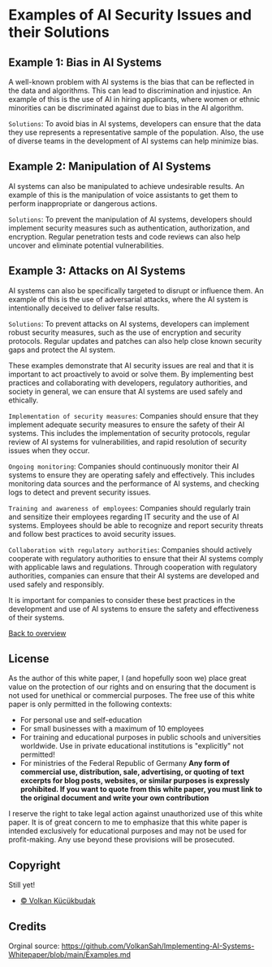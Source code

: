 # Examples of AI Security Issues and their Solutions
## Example 1: Bias in AI Systems
A well-known problem with AI systems is the bias that can be reflected in the data and algorithms. This can lead to discrimination and injustice. An example of this is the use of AI in hiring applicants, where women or ethnic minorities can be discriminated against due to bias in the AI algorithm.

`Solutions`: To avoid bias in AI systems, developers can ensure that the data they use represents a representative sample of the population. Also, the use of diverse teams in the development of AI systems can help minimize bias.

## Example 2: Manipulation of AI Systems
AI systems can also be manipulated to achieve undesirable results. An example of this is the manipulation of voice assistants to get them to perform inappropriate or dangerous actions.

`Solutions`: To prevent the manipulation of AI systems, developers should implement security measures such as authentication, authorization, and encryption. Regular penetration tests and code reviews can also help uncover and eliminate potential vulnerabilities.

## Example 3: Attacks on AI Systems
AI systems can also be specifically targeted to disrupt or influence them. An example of this is the use of adversarial attacks, where the AI system is intentionally deceived to deliver false results.

`Solutions`: To prevent attacks on AI systems, developers can implement robust security measures, such as the use of encryption and security protocols. Regular updates and patches can also help close known security gaps and protect the AI system.

These examples demonstrate that AI security issues are real and that it is important to act proactively to avoid or solve them. By implementing best practices and collaborating with developers, regulatory authorities, and society in general, we can ensure that AI systems are used safely and ethically.

`Implementation of security measures`: Companies should ensure that they implement adequate security measures to ensure the safety of their AI systems. This includes the implementation of security protocols, regular review of AI systems for vulnerabilities, and rapid resolution of security issues when they occur.

`Ongoing monitoring`: Companies should continuously monitor their AI systems to ensure they are operating safely and effectively. This includes monitoring data sources and the performance of AI systems, and checking logs to detect and prevent security issues.

`Training and awareness of employees`: Companies should regularly train and sensitize their employees regarding IT security and the use of AI systems. Employees should be able to recognize and report security threats and follow best practices to avoid security issues.

`Collaboration with regulatory authorities`: Companies should actively cooperate with regulatory authorities to ensure that their AI systems comply with applicable laws and regulations. Through cooperation with regulatory authorities, companies can ensure that their AI systems are developed and used safely and responsibly.

It is important for companies to consider these best practices in the development and use of AI systems to ensure the safety and effectiveness of their systems.







[Back to overview](README.md#Topics)

## License
As the author of this white paper, I (and hopefully soon we) place great value on the protection of our rights and on ensuring that the document is not used for unethical or commercial purposes. The free use of this white paper is only permitted in the following contexts:

- For personal use and self-education
- For small businesses with a maximum of 10 employees
- For training and educational purposes in public schools and universities worldwide. Use in private educational institutions is "explicitly" not permitted!
- For ministries of the Federal Republic of Germany
**Any form of commercial use, distribution, sale, advertising, or quoting of text excerpts for blog posts, websites, or similar purposes is expressly prohibited. If you want to quote from this white paper, you must link to the original document and write your own contribution**

I reserve the right to take legal action against unauthorized use of this white paper. It is of great concern to me to emphasize that this white paper is intended exclusively for educational purposes and may not be used for profit-making. Any use beyond these provisions will be prosecuted.

## Copyright
Still yet!
- [© Volkan Kücükbudak](https://github.com/volkansah)
## Credits
Orginal source: https://github.com/VolkanSah/Implementing-AI-Systems-Whitepaper/blob/main/Examples.md
